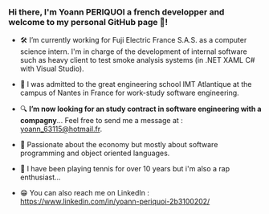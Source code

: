 ### Hi there, I'm Yoann PERIQUOI a french developper and welcome to my personal GitHub page 👋!



- 🛠 I’m currently working for Fuji Electric France S.A.S. as a computer science intern. 
I'm in charge of the development of internal software such as heavy client to test smoke analysis systems (in .NET XAML C# with Visual Studio).

- 🏫 I was admitted to the great engineering school IMT Atlantique at the campus of Nantes in France for work-study software engineering.

- 🔍 **I’m now looking for an study contract in software engineering with a compagny**... Feel free to send me a message at : yoann_63115@hotmail.fr.

- 🧠 Passionate about the economy but mostly about software programming and object oriented languages.

- 🎾 I have been playing tennis for over 10 years but i'm also a rap enthusiast...

- 😁 You can also reach me on LinkedIn : https://www.linkedin.com/in/yoann-periquoi-2b3100202/
